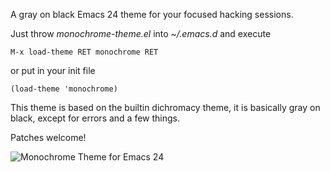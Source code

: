 A gray on black Emacs 24 theme for your focused hacking sessions.

Just throw _monochrome-theme.el_ into _~/.emacs.d_ and execute

    M-x load-theme RET monochrome RET

or put in your init file

    (load-theme 'monochrome)

This theme is based on the builtin dichromacy theme, it is basically
gray on black, except for errors and a few things.

Patches welcome!

![Monochrome Theme for Emacs 24](http://github.com/fxn/monochrome-theme.el/raw/master/monochrome-theme.el.png)
